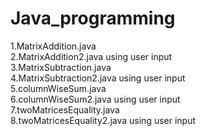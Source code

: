 # Java_programming
1.MatrixAddition.java <br>
2.MatrixAddition2.java using user input <br>
3.MatrixSubtraction.java <br>
4.MatrixSubtraction2.java using user input <Br>
5.columnWiseSum.java <br>
6.columnWiseSum2.java using user input <br>
7.twoMatricesEquality.java <br>
8.twoMatricesEquality2.java using user input <br>
